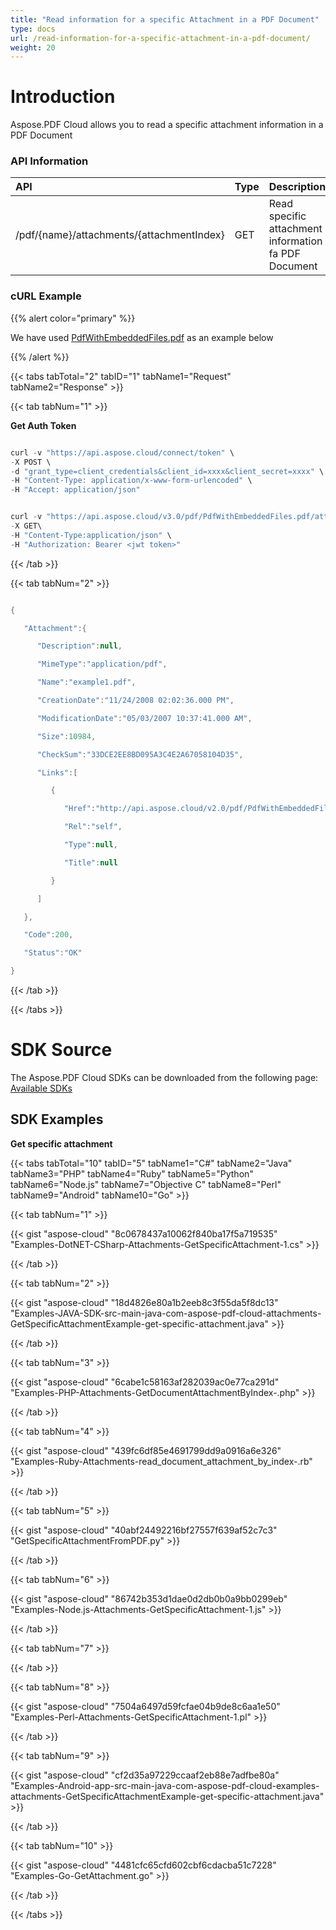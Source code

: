 ```yaml
---
title: "Read information for a specific Attachment in a PDF Document"
type: docs
url: /read-information-for-a-specific-attachment-in-a-pdf-document/
weight: 20
---
```


# **Introduction**
Aspose.PDF Cloud allows you to read a specific attachment information in a PDF Document
### **API Information**

|**API**|**Type**|**Description**|**Swagger Link**|
| :- | :- | :- | :- |
|/pdf/{name}/attachments/{attachmentIndex}|GET|Read specific attachment information fa PDF Document|[GetDocumentAttachmentByIndex](https://apireference.aspose.cloud/pdf/#!/Attachments/GetDocumentAttachmentByIndex)|
### **cURL Example**
{{% alert color="primary" %}} 

We have used [PdfWithEmbeddedFiles.pdf](https://docs.aspose.cloud/download/attachments/1245466/PdfWithEmbeddedFiles.pdf?version=1&modificationDate=1560543302929&api=v2) as an example below

{{% /alert %}} 

{{< tabs tabTotal="2" tabID="1" tabName1="Request" tabName2="Response" >}}

{{< tab tabNum="1" >}}

**Get Auth Token**

```java

curl -v "https://api.aspose.cloud/connect/token" \
-X POST \
-d "grant_type=client_credentials&client_id=xxxx&client_secret=xxxx" \
-H "Content-Type: application/x-www-form-urlencoded" \
-H "Accept: application/json"

```

```java

curl -v "https://api.aspose.cloud/v3.0/pdf/PdfWithEmbeddedFiles.pdf/attachments/1" \
-X GET\
-H "Content-Type:application/json" \
-H "Authorization: Bearer <jwt token>"

```

{{< /tab >}}

{{< tab tabNum="2" >}}

```java

{

   "Attachment":{

      "Description":null,

      "MimeType":"application/pdf",

      "Name":"example1.pdf",

      "CreationDate":"11/24/2008 02:02:36.000 PM",

      "ModificationDate":"05/03/2007 10:37:41.000 AM",

      "Size":10984,

      "CheckSum":"33DCE2EE8BD095A3C4E2A67058104D35",

      "Links":[

         {

            "Href":"http://api.aspose.cloud/v2.0/pdf/PdfWithEmbeddedFiles.pdf/attachments/1",

            "Rel":"self",

            "Type":null,

            "Title":null

         }

      ]

   },

   "Code":200,

   "Status":"OK"

}

```

{{< /tab >}}

{{< /tabs >}}
# **SDK Source**
The Aspose.PDF Cloud SDKs can be downloaded from the following page: [Available SDKs](/available-sdks/)
## **SDK Examples**
**Get specific attachment**

{{< tabs tabTotal="10" tabID="5" tabName1="C#" tabName2="Java" tabName3="PHP" tabName4="Ruby" tabName5="Python" tabName6="Node.js" tabName7="Objective C" tabName8="Perl" tabName9="Android" tabName10="Go" >}}

{{< tab tabNum="1" >}}

{{< gist "aspose-cloud" "8c0678437a10062f840ba17f5a719535" "Examples-DotNET-CSharp-Attachments-GetSpecificAttachment-1.cs" >}}

{{< /tab >}}

{{< tab tabNum="2" >}}

{{< gist "aspose-cloud" "18d4826e80a1b2eeb8c3f55da5f8dc13" "Examples-JAVA-SDK-src-main-java-com-aspose-pdf-cloud-attachments-GetSpecificAttachmentExample-get-specific-attachment.java" >}}

{{< /tab >}}

{{< tab tabNum="3" >}}

{{< gist "aspose-cloud" "6cabe1c58163af282039ac0e77ca291d" "Examples-PHP-Attachments-GetDocumentAttachmentByIndex-.php" >}}

{{< /tab >}}

{{< tab tabNum="4" >}}

{{< gist "aspose-cloud" "439fc6df85e4691799dd9a0916a6e326" "Examples-Ruby-Attachments-read_document_attachment_by_index-.rb" >}}

{{< /tab >}}

{{< tab tabNum="5" >}}

{{< gist "aspose-cloud" "40abf24492216bf27557f639af52c7c3" "GetSpecificAttachmentFromPDF.py" >}}

{{< /tab >}}

{{< tab tabNum="6" >}}

{{< gist "aspose-cloud" "86742b353d1dae0d2db0b0a9bb0299eb" "Examples-Node.js-Attachments-GetSpecificAttachment-1.js" >}}

{{< /tab >}}

{{< tab tabNum="7" >}}

{{< /tab >}}

{{< tab tabNum="8" >}}

{{< gist "aspose-cloud" "7504a6497d59fcfae04b9de8c6aa1e50" "Examples-Perl-Attachments-GetSpecificAttachment-1.pl" >}}

{{< /tab >}}

{{< tab tabNum="9" >}}

{{< gist "aspose-cloud" "cf2d35a97229ccaaf2eb88e7adfbe80a" "Examples-Android-app-src-main-java-com-aspose-pdf-cloud-examples-attachments-GetSpecificAttachmentExample-get-specific-attachment.java" >}}

{{< /tab >}}

{{< tab tabNum="10" >}}

{{< gist "aspose-cloud" "4481cfc65cfd602cbf6cdacba51c7228" "Examples-Go-GetAttachment.go" >}}

{{< /tab >}}

{{< /tabs >}}
